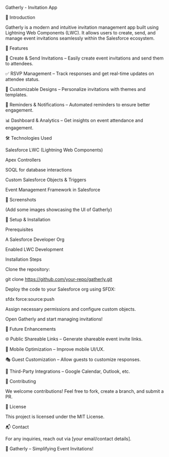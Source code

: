 Gatherly - Invitation App

🚀 Introduction

Gatherly is a modern and intuitive invitation management app built using Lightning Web Components (LWC). It allows users to create, send, and manage event invitations seamlessly within the Salesforce ecosystem.

🎯 Features

📩 Create & Send Invitations – Easily create event invitations and send them to attendees.

✅ RSVP Management – Track responses and get real-time updates on attendee status.

🎨 Customizable Designs – Personalize invitations with themes and templates.

🔔 Reminders & Notifications – Automated reminders to ensure better engagement.

📊 Dashboard & Analytics – Get insights on event attendance and engagement.

🛠️ Technologies Used

Salesforce LWC (Lightning Web Components)

Apex Controllers

SOQL for database interactions

Custom Salesforce Objects & Triggers

Event Management Framework in Salesforce

📸 Screenshots

(Add some images showcasing the UI of Gatherly)

📌 Setup & Installation

Prerequisites

A Salesforce Developer Org

Enabled LWC Development

Installation Steps

Clone the repository:

git clone https://github.com/your-repo/gatherly.git

Deploy the code to your Salesforce org using SFDX:

sfdx force:source:push

Assign necessary permissions and configure custom objects.

Open Gatherly and start managing invitations!

🚀 Future Enhancements

🌐 Public Shareable Links – Generate shareable event invite links.

📲 Mobile Optimization – Improve mobile UI/UX.

🎭 Guest Customization – Allow guests to customize responses.

🔗 Third-Party Integrations – Google Calendar, Outlook, etc.

🤝 Contributing

We welcome contributions! Feel free to fork, create a branch, and submit a PR.

📜 License

This project is licensed under the MIT License.

📬 Contact

For any inquiries, reach out via [your email/contact details].

🎉 Gatherly – Simplifying Event Invitations!


